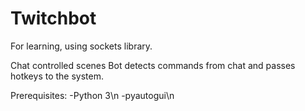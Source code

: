 # Twitchbot
For learning, using sockets library.



Chat controlled scenes
Bot detects commands from chat and passes hotkeys to the system.


Prerequisites:
-Python 3\n
-pyautogui\n
